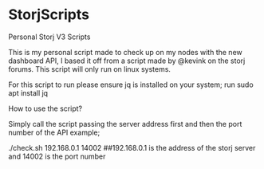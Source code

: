 # StorjScripts
Personal Storj V3 Scripts

This is my personal script made to check up on my nodes with the new dashboard API, I based it off from a script made by @kevink on the storj forums. This script will only run on linux systems. 

For this script to run please ensure jq is installed on your system; run sudo apt install jq

How to use the script?

Simply call the script passing the server address first and then the port number of the API example;

./check.sh 192.168.0.1 14002
##192.168.0.1 is the address of the storj server and 14002 is the port number



